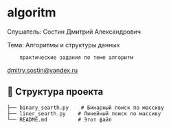 # algoritm

Слушатель: Состин Дмитрий Александрович

Тема: Алгоритмы и структуры данных
      
        практические задания по теме алгоритм

dmitry.sostin@yandex.ru

## 📂 Структура проекта
```
├── binary_searth.py    # Бинарный поиск по массиву
├── liner_searth.py    # Линейный поиск по массиву
└── README.md          # Этот файл
